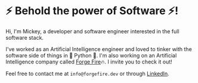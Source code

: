 # ⚡ Behold the power of Software ⚡!
Hi, I'm Mickey, a developer and software engineer interested in the full software stack.

I've worked as an Artificial Intelligence engineer and loved to tinker with the software side of things in 🐍 Python 🐍. I'm also working on an Artificial Intelligence company called [Forge Fire](https://forgefire.dev):fire:. I invite you to check it out!

Feel free to contact me at `info@forgefire.dev` or through [LinkedIn](https://www.linkedin.com/in/mickey-beurskens/).

<!--
**mickeybeurskens/mickeybeurskens** is a ✨ _special_ ✨ repository because its `README.md` (this file) appears on your GitHub profile.

Here are some ideas to get you started:

- 🔭 I’m currently working on ...
- 🌱 I’m currently learning ...
- 👯 I’m looking to collaborate on ...
- 🤔 I’m looking for help with ...
- 💬 Ask me about ...
- 📫 How to reach me: ...
- ⚡ Fun fact: ...
-->
